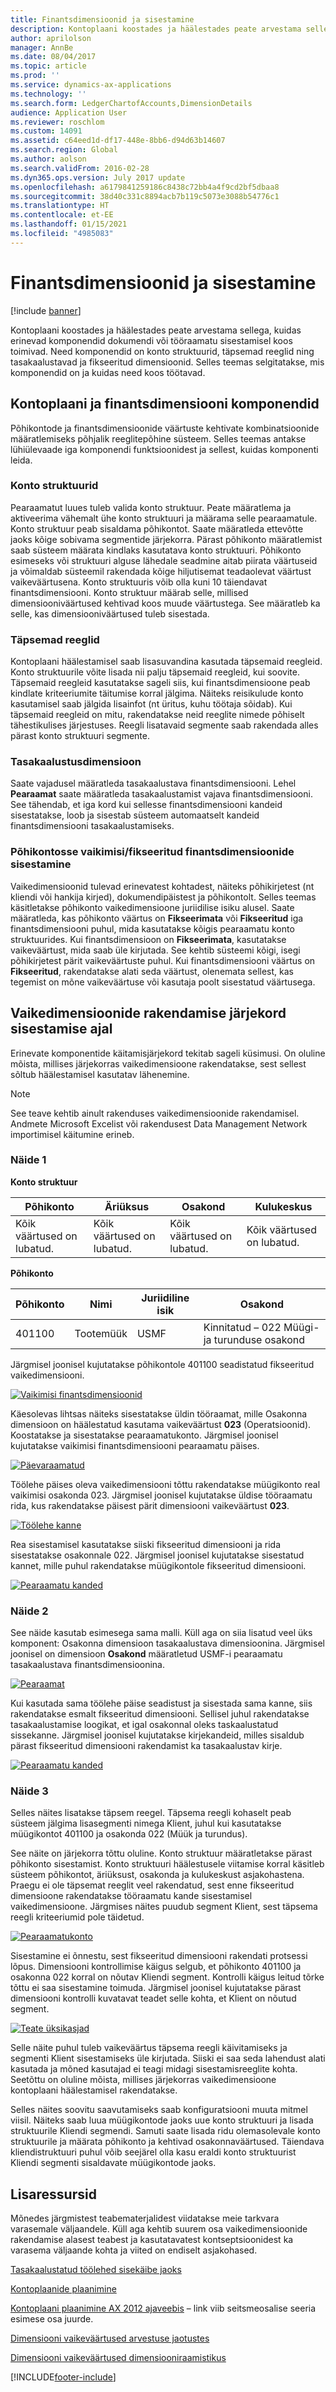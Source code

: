 ```yaml
---
title: Finantsdimensioonid ja sisestamine
description: Kontoplaani koostades ja häälestades peate arvestama sellega, kuidas erinevad komponendid dokumendi või tööraamatu sisestamisel koos toimivad. Need komponendid on konto struktuurid, täpsemad reeglid ning tasakaalustavad ja fikseeritud dimensioonid. Selles teemas selgitatakse, mis komponendid on ja kuidas need koos töötavad.
author: aprilolson
manager: AnnBe
ms.date: 08/04/2017
ms.topic: article
ms.prod: ''
ms.service: dynamics-ax-applications
ms.technology: ''
ms.search.form: LedgerChartofAccounts,DimensionDetails
audience: Application User
ms.reviewer: roschlom
ms.custom: 14091
ms.assetid: c64eed1d-df17-448e-8bb6-d94d63b14607
ms.search.region: Global
ms.author: aolson
ms.search.validFrom: 2016-02-28
ms.dyn365.ops.version: July 2017 update
ms.openlocfilehash: a6179841259186c8438c72bb4a4f9cd2bf5dbaa8
ms.sourcegitcommit: 38d40c331c8894acb7b119c5073e3088b54776c1
ms.translationtype: HT
ms.contentlocale: et-EE
ms.lasthandoff: 01/15/2021
ms.locfileid: "4985083"
---
```

# <a name="financial-dimensions-and-posting"></a>Finantsdimensioonid ja sisestamine 

[!include [banner](../includes/banner.md)]

Kontoplaani koostades ja häälestades peate arvestama sellega, kuidas erinevad komponendid dokumendi või tööraamatu sisestamisel koos toimivad. Need komponendid on konto struktuurid, täpsemad reeglid ning tasakaalustavad ja fikseeritud dimensioonid. Selles teemas selgitatakse, mis komponendid on ja kuidas need koos töötavad.

## <a name="chart-of-accounts-and-financial-dimension-components"></a>Kontoplaani ja finantsdimensiooni komponendid

Põhikontode ja finantsdimensioonide väärtuste kehtivate kombinatsioonide määratlemiseks põhjalik reeglitepõhine süsteem. Selles teemas antakse lühiülevaade iga komponendi funktsioonidest ja sellest, kuidas komponenti leida.

### <a name="account-structures"></a>Konto struktuurid

Pearaamatut luues tuleb valida konto struktuur. Peate määratlema ja aktiveerima vähemalt ühe konto struktuuri ja määrama selle pearaamatule. Konto struktuur peab sisaldama põhikontot. Saate määratleda ettevõtte jaoks kõige sobivama segmentide järjekorra. Pärast põhikonto määratlemist saab süsteem määrata kindlaks kasutatava konto struktuuri. Põhikonto esimeseks või struktuuri alguse lähedale seadmine aitab piirata väärtuseid ja võimaldab süsteemil rakendada kõige hiljutisemat teadaolevat väärtust vaikeväärtusena. Konto struktuuris võib olla kuni 10 täiendavat finantsdimensiooni. Konto struktuur määrab selle, millised dimensiooniväärtused kehtivad koos muude väärtustega. See määratleb ka selle, kas dimensiooniväärtused tuleb sisestada.

### <a name="advanced-rules"></a>Täpsemad reeglid

Kontoplaani häälestamisel saab lisasuvandina kasutada täpsemaid reegleid. Konto struktuurile võite lisada nii palju täpsemaid reegleid, kui soovite. Täpsemaid reegleid kasutatakse sageli siis, kui finantsdimensioone peab kindlate kriteeriumite täitumise korral jälgima. Näiteks reisikulude konto kasutamisel saab jälgida lisainfot (nt üritus, kuhu töötaja sõidab). Kui täpsemaid reegleid on mitu, rakendatakse neid reeglite nimede põhiselt tähestikulises järjestuses. Reegli lisatavaid segmente saab rakendada alles pärast konto struktuuri segmente.

### <a name="balancing-dimension"></a>Tasakaalustusdimensioon

Saate vajadusel määratleda tasakaalustava finantsdimensiooni. Lehel **Pearaamat** saate määratleda tasakaalustamist vajava finantsdimensiooni. See tähendab, et iga kord kui sellesse finantsdimensiooni kandeid sisestatakse, loob ja sisestab süsteem automaatselt kandeid finantsdimensiooni tasakaalustamiseks.

### <a name="defaultfixed-financial-dimensions-on-the-main-account"></a>Põhikontosse vaikimisi/fikseeritud finantsdimensioonide sisestamine

Vaikedimensioonid tulevad erinevatest kohtadest, näiteks põhikirjetest (nt kliendi või hankija kirjed), dokumendipäistest ja põhikontolt. Selles teemas käsitletakse põhikonto vaikedimensioone juriidilise isiku alusel. Saate määratleda, kas põhikonto väärtus on **Fikseerimata** või **Fikseeritud** iga finantsdimensiooni puhul, mida kasutatakse kõigis pearaamatu konto struktuurides. Kui finantsdimensioon on **Fikseerimata**, kasutatakse vaikeväärtust, mida saab üle kirjutada. See kehtib süsteemi kõigi, isegi põhikirjetest pärit vaikeväärtuste puhul. Kui finantsdimensiooni väärtus on **Fikseeritud**, rakendatakse alati seda väärtust, olenemata sellest, kas tegemist on mõne vaikeväärtuse või kasutaja poolt sisestatud väärtusega.

## <a name="order-in-which-default-dimensions-are-applied-during-posting"></a>Vaikedimensioonide rakendamise järjekord sisestamise ajal

Erinevate komponentide käitamisjärjekord tekitab sageli küsimusi. On oluline mõista, millises järjekorras vaikedimensioone rakendatakse, sest sellest sõltub häälestamisel kasutatav lähenemine.

> [!NOTE]
> See teave kehtib ainult rakenduses vaikedimensioonide rakendamisel. Andmete Microsoft Excelist või rakendusest Data Management Network importimisel käitumine erineb.

### <a name="example-1"></a>Näide 1

**Konto struktuur**

| Põhikonto            | Äriüksus           | Osakond              | Kulukeskus             |
|-------------------------|-------------------------|-------------------------|-------------------------|
| Kõik väärtused on lubatud. | Kõik väärtused on lubatud. | Kõik väärtused on lubatud. | Kõik väärtused on lubatud. |

**Põhikonto**

| Põhikonto | Nimi          | Juriidiline isik | Osakond                                 |
|--------------|---------------|--------------|--------------------------------------------|
| 401100       | Tootemüük | USMF         | Kinnitatud – 022 Müügi- ja turunduse osakond |

Järgmisel joonisel kujutatakse põhikontole 401100 seadistatud fikseeritud vaikedimensiooni.

[![Vaikimisi finantsdimensioonid](./media/default-dimensions.png)](./media/default-dimensions.png)

Käesolevas lihtsas näiteks sisestatakse üldin tööraamat, mille Osakonna dimensioon on häälestatud kasutama vaikeväärtust **023** (Operatsioonid). Koostatakse ja sisestatakse pearaamatukonto. Järgmisel joonisel kujutatakse vaikimisi finantsdimensiooni pearaamatu päises.

[![Päevaraamatud](./media/general-journal.png)](./media/general-journal.png)

Töölehe päises oleva vaikedimensiooni tõttu rakendatakse müügikonto real vaikimisi osakonda 023. Järgmisel joonisel kujutatakse üldise tööraamatu rida, kus rakendatakse päisest pärit dimensiooni vaikeväärtust **023**.

[![Töölehe kanne](./media/journal-voucher.png)](./media/journal-voucher.png)

Rea sisestamisel kasutatakse siiski fikseeritud dimensiooni ja rida sisestatakse osakonnale 022. Järgmisel joonisel kujutatakse sisestatud kannet, mille puhul rakendatakse müügikontole fikseeritud dimensiooni.

[![Pearaamatu kanded](./media/voucher-transactions.png)](./media/voucher-transactions.png)

### <a name="example-2"></a>Näide 2

See näide kasutab esimesega sama malli. Küll aga on siia lisatud veel üks komponent: Osakonna dimensioon tasakaalustava dimensioonina. Järgmisel joonisel on dimensioon **Osakond** määratletud USMF-i pearaamatu tasakaalustava finantsdimensioonina.

[![Pearaamat](./media/ledger.png)](./media/ledger.png)

Kui kasutada sama töölehe päise seadistust ja sisestada sama kanne, siis rakendatakse esmalt fikseeritud dimensiooni. Sellisel juhul rakendatakse tasakaalustamise loogikat, et igal osakonnal oleks taskaalustatud sissekanne. Järgmisel joonisel kujutatakse kirjekandeid, milles sisaldub pärast fikseeritud dimensiooni rakendamist ka tasakaalustav kirje.

[![Pearaamatu kanded](./media/voucher-transactions2.png)](./media/voucher-transactions2.png)

### <a name="example-3"></a>Näide 3

Selles näites lisatakse täpsem reegel. Täpsema reegli kohaselt peab süsteem jälgima lisasegmenti nimega Klient, juhul kui kasutatakse müügikontot 401100 ja osakonda 022 (Müük ja turundus).

See näite on järjekorra tõttu oluline. Konto struktuur määratletakse pärast põhikonto sisestamist. Konto struktuuri häälestusele viitamise korral käsitleb süsteem põhikontot, äriüksust, osakonda ja kulukeskust asjakohastena. Praegu ei ole täpsemat reeglit veel rakendatud, sest enne fikseeritud dimensioone rakendatakse tööraamatu kande sisestamisel vaikedimensioone. Järgmises näites puudub segment Klient, sest täpsema reegli kriteeriumid pole täidetud.

[![Pearaamatukonto](./media/drop-down.png)](./media/drop-down.png)

Sisestamine ei õnnestu, sest fikseeritud dimensiooni rakendati protsessi lõpus. Dimensiooni kontrollimise käigus selgub, et põhikonto 401100 ja osakonna 022 korral on nõutav Kliendi segment. Kontrolli käigus leitud tõrke tõttu ei saa sisestamine toimuda. Järgmisel joonisel kujutatakse pärast dimensiooni kontrolli kuvatavat teadet selle kohta, et Klient on nõutud segment.

[![Teate üksikasjad](./media/message.png)](./media/message.png)

Selle näite puhul tuleb vaikeväärtus täpsema reegli käivitamiseks ja segmenti Klient sisestamiseks üle kirjutada. Siiski ei saa seda lahendust alati kasutada ja mõned kasutajad ei teagi midagi sisestamisreeglite kohta. Seetõttu on oluline mõista, millises järjekorras vaikedimensioone kontoplaani häälestamisel rakendatakse.

Selles näites soovitu saavutamiseks saab konfiguratsiooni muuta mitmel viisil. Näiteks saab luua müügikontode jaoks uue konto struktuuri ja lisada struktuurile Kliendi segmendi. Samuti saate lisada ridu olemasolevale konto struktuurile ja määrata põhikonto ja kehtivad osakonnaväärtused. Täiendava kliendistruktuuri puhul võib seejärel olla kasu eraldi konto struktuurist Kliendi segmenti sisaldavate müügikontode jaoks.

## <a name="additional-resources"></a>Lisaressursid 

Mõnedes järgmistest teabematerjalidest viidatakse meie tarkvara varasemale väljaandele. Küll aga kehtib suurem osa vaikedimensioonide rakendamise alasest teabest ja kasutatavatest kontseptsioonidest ka varasema väljaande kohta ja viited on endiselt asjakohased.

[Tasakaalustatud töölehed sisekäibe jaoks](example-balanced-journals-interunit-accounting.md)

[Kontoplaanide plaanimine](plan-chart-of-accounts.md) 

[Kontoplaani plaanimine AX 2012 ajaveebis](https://blogs.msdn.microsoft.com/axsa/2014/06/12/planning-your-chart-of-accounts-in-ax-2012-part-1-of-7/) – link viib seitsmeosalise seeria esimese osa juurde.

[Dimensiooni vaikeväärtused arvestuse jaotustes](https://blogs.msdn.microsoft.com/ax_gfm_framework_team_blog/2013/12/16/dimension-defaulting-in-accounting-distributions-part-1-introduction/)

[Dimensiooni vaikeväärtused dimensiooniraamistikus](https://docs.microsoft.com/archive/blogs/ax_gfm_framework_team_blog/dimension-defaulting-part-1-financial-dimensions-discovery)


[!INCLUDE[footer-include](../../includes/footer-banner.md)]